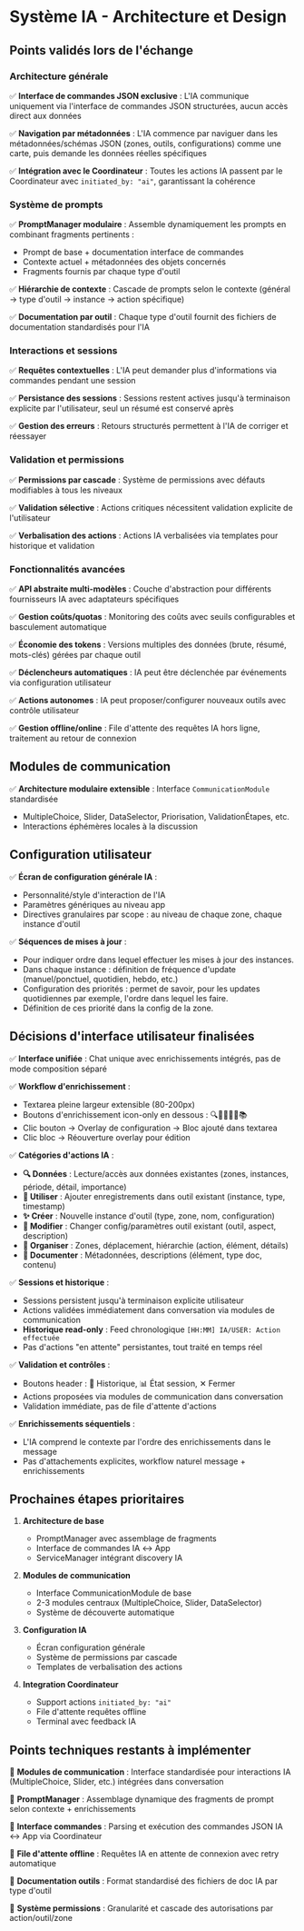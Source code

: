 # Système IA - Architecture et Design

## Points validés lors de l'échange

### Architecture générale
✅ **Interface de commandes JSON exclusive** : L'IA communique uniquement via l'interface de commandes JSON structurées, aucun accès direct aux données

✅ **Navigation par métadonnées** : L'IA commence par naviguer dans les métadonnées/schémas JSON (zones, outils, configurations) comme une carte, puis demande les données réelles spécifiques

✅ **Intégration avec le Coordinateur** : Toutes les actions IA passent par le Coordinateur avec `initiated_by: "ai"`, garantissant la cohérence

### Système de prompts
✅ **PromptManager modulaire** : Assemble dynamiquement les prompts en combinant fragments pertinents :
- Prompt de base + documentation interface de commandes
- Contexte actuel + métadonnées des objets concernés
- Fragments fournis par chaque type d'outil

✅ **Hiérarchie de contexte** : Cascade de prompts selon le contexte (général → type d'outil → instance → action spécifique)

✅ **Documentation par outil** : Chaque type d'outil fournit des fichiers de documentation standardisés pour l'IA

### Interactions et sessions
✅ **Requêtes contextuelles** : L'IA peut demander plus d'informations via commandes pendant une session

✅ **Persistance des sessions** : Sessions restent actives jusqu'à terminaison explicite par l'utilisateur, seul un résumé est conservé après

✅ **Gestion des erreurs** : Retours structurés permettent à l'IA de corriger et réessayer

### Validation et permissions
✅ **Permissions par cascade** : Système de permissions avec défauts modifiables à tous les niveaux

✅ **Validation sélective** : Actions critiques nécessitent validation explicite de l'utilisateur

✅ **Verbalisation des actions** : Actions IA verbalisées via templates pour historique et validation

### Fonctionnalités avancées
✅ **API abstraite multi-modèles** : Couche d'abstraction pour différents fournisseurs IA avec adaptateurs spécifiques

✅ **Gestion coûts/quotas** : Monitoring des coûts avec seuils configurables et basculement automatique

✅ **Économie des tokens** : Versions multiples des données (brute, résumé, mots-clés) gérées par chaque outil

✅ **Déclencheurs automatiques** : IA peut être déclenchée par événements via configuration utilisateur

✅ **Actions autonomes** : IA peut proposer/configurer nouveaux outils avec contrôle utilisateur

✅ **Gestion offline/online** : File d'attente des requêtes IA hors ligne, traitement au retour de connexion

## Modules de communication
✅ **Architecture modulaire extensible** : Interface `CommunicationModule` standardisée
- MultipleChoice, Slider, DataSelector, Priorisation, ValidationÉtapes, etc.
- Interactions éphémères locales à la discussion

## Configuration utilisateur
✅ **Écran de configuration générale IA** :
- Personnalité/style d'interaction de l'IA
- Paramètres génériques au niveau app
- Directives granulaires par scope : au niveau de chaque zone, chaque instance d'outil

✅ **Séquences de mises à jour** :
- Pour indiquer ordre dans lequel effectuer les mises à jour des instances.
- Dans chaque instance : définition de fréquence d'update (manuel/ponctuel, quotidien, hebdo, etc.)
- Configuration des priorités : permet de savoir, pour les updates quotidiennes par exemple, l'ordre dans lequel les faire.
- Définition de ces priorité dans la config de la zone.

## Décisions d'interface utilisateur finalisées

✅ **Interface unifiée** : Chat unique avec enrichissements intégrés, pas de mode composition séparé

✅ **Workflow d'enrichissement** : 
- Textarea pleine largeur extensible (80-200px)
- Boutons d'enrichissement icon-only en dessous : 🔍📝✨🔧📁📚
- Clic bouton → Overlay de configuration → Bloc ajouté dans textarea
- Clic bloc → Réouverture overlay pour édition

✅ **Catégories d'actions IA** :
- **🔍 Données** : Lecture/accès aux données existantes (zones, instances, période, détail, importance)
- **📝 Utiliser** : Ajouter enregistrements dans outil existant (instance, type, timestamp)
- **✨ Créer** : Nouvelle instance d'outil (type, zone, nom, configuration)
- **🔧 Modifier** : Changer config/paramètres outil existant (outil, aspect, description)
- **📁 Organiser** : Zones, déplacement, hiérarchie (action, élément, détails)
- **📝 Documenter** : Métadonnées, descriptions (élément, type doc, contenu)

✅ **Sessions et historique** :
- Sessions persistent jusqu'à terminaison explicite utilisateur
- Actions validées immédiatement dans conversation via modules de communication
- **Historique read-only** : Feed chronologique `[HH:MM] IA/USER: Action effectuée`
- Pas d'actions "en attente" persistantes, tout traité en temps réel

✅ **Validation et contrôles** :
- Boutons header : 📜 Historique, 📊 État session, ✕ Fermer
- Actions proposées via modules de communication dans conversation
- Validation immédiate, pas de file d'attente d'actions

✅ **Enrichissements séquentiels** : 
- L'IA comprend le contexte par l'ordre des enrichissements dans le message
- Pas d'attachements explicites, workflow naturel message + enrichissements

## Prochaines étapes prioritaires

1. **Architecture de base**
   - PromptManager avec assemblage de fragments
   - Interface de commandes IA ↔ App
   - ServiceManager intégrant discovery IA

2. **Modules de communication**
   - Interface CommunicationModule de base
   - 2-3 modules centraux (MultipleChoice, Slider, DataSelector)
   - Système de découverte automatique

3. **Configuration IA**
   - Écran configuration générale
   - Système de permissions par cascade
   - Templates de verbalisation des actions

4. **Integration Coordinateur**
   - Support actions `initiated_by: "ai"`
   - File d'attente requêtes offline
   - Terminal avec feedback IA

## Points techniques restants à implémenter

🔄 **Modules de communication** : Interface standardisée pour interactions IA (MultipleChoice, Slider, etc.) intégrées dans conversation

🔄 **PromptManager** : Assemblage dynamique des fragments de prompt selon contexte + enrichissements

🔄 **Interface commandes** : Parsing et exécution des commandes JSON IA ↔ App via Coordinateur

🔄 **File d'attente offline** : Requêtes IA en attente de connexion avec retry automatique

🔄 **Documentation outils** : Format standardisé des fichiers de doc IA par type d'outil

🔄 **Système permissions** : Granularité et cascade des autorisations par action/outil/zone
